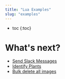 ```yaml
---
title: "Lua Examples"
slug: "examples"
---
```


* toc
{:toc}

# What's next?

 * [Send Slack Messages](examples/send-slack-messages.md)
 * [Identify Plants](examples/identify-plants.md)
 * [Bulk delete all images](examples/bulk-delete-all-images.md)
